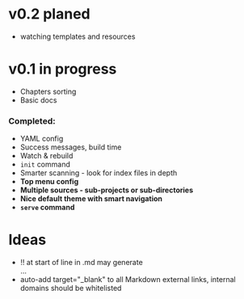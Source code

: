 v0.2 planed
===========

* watching templates and resources

v0.1 in progress
================

* Chapters sorting
* Basic docs

### Completed:

+ YAML config
+ Success messages, build time
+ Watch & rebuild
+ `init` command
+ Smarter scanning - look for index files in depth
+ **Top menu config**
+ **Multiple sources - sub-projects or sub-directories**
+ **Nice default theme with smart navigation**
+ **`serve` command**

Ideas
=====

* !! at start of line in .md may generate <div class="alert">...</div>
* auto-add target="_blank" to all Markdown external links, internal domains should be whitelisted
